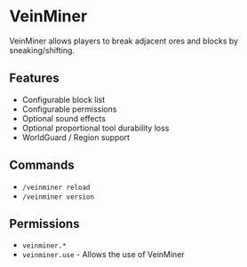 # VeinMiner

VeinMiner allows players to break adjacent ores and blocks by sneaking/shifting.

## Features

- Configurable block list
- Configurable permissions
- Optional sound effects
- Optional proportional tool durability loss
- WorldGuard / Region support

## Commands

- `/veinminer reload`
- `/veinminer version`

## Permissions
- `veinminer.*`
- `veinminer.use` - Allows the use of VeinMiner